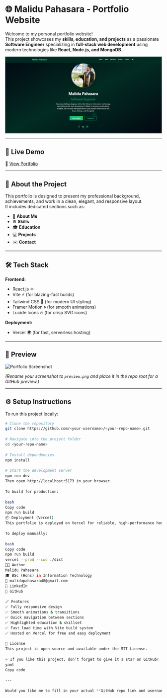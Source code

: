 # 🌐 Malidu Pahasara - Portfolio Website

Welcome to my personal portfolio website!  
This project showcases my **skills, education, and projects** as a passionate **Software Engineer** specializing in **full-stack web development** using modern technologies like **React, Node.js, and MongoDB**.

![Portfolio Screenshot](./src/assets/image.png)



---

## 🚀 Live Demo
🔗 [View Portfolio](https://my-portfolio-9ptxay13z-malidu.vercel.app/)

---

## 🧠 About the Project

This portfolio is designed to present my professional background, achievements, and work in a clean, elegant, and responsive layout.  
It includes dedicated sections such as:

- 🧍 **About Me**
- ⚙️ **Skills**
- 🎓 **Education**
- 💻 **Projects**
- ✉️ **Contact**

---

## 🛠️ Tech Stack

**Frontend:**
- React.js ⚛️  
- Vite ⚡ (for blazing-fast builds)  
- Tailwind CSS 🎨 (for modern UI styling)  
- Framer Motion 🌀 (for smooth animations)  
- Lucide Icons 🔥 (for crisp SVG icons)

**Deployment:**
- Vercel 🌍 (for fast, serverless hosting)

---

## 📸 Preview

![Portfolio Screenshot](./preview.png)

*(Rename your screenshot to `preview.png` and place it in the repo root for a GitHub preview.)*

---

## ⚙️ Setup Instructions

To run this project locally:

```bash
# Clone the repository
git clone https://github.com/<your-username>/<your-repo-name>.git

# Navigate into the project folder
cd <your-repo-name>

# Install dependencies
npm install

# Start the development server
npm run dev
Then open http://localhost:5173 in your browser.

To build for production:

bash
Copy code
npm run build
📦 Deployment (Vercel)
This portfolio is deployed on Vercel for reliable, high-performance hosting.

To deploy manually:

bash
Copy code
npm run build
vercel --prod --cwd ./dist
👨‍💻 Author
Malidu Pahasara
🎓 BSc (Hons) in Information Technology
📧 malidupahasara48@gmail.com
🔗 LinkedIn
🐙 GitHub

🪄 Features
✅ Fully responsive design
✅ Smooth animations & transitions
✅ Quick navigation between sections
✅ Highlighted education & skillset
✅ Fast load time with Vite build system
✅ Hosted on Vercel for free and easy deployment

📜 License
This project is open-source and available under the MIT License.

⭐ If you like this project, don’t forget to give it a star on GitHub!
yaml
Copy code

---

Would you like me to fill in your actual **GitHub repo link and username** (so it’s 100% personalized)
